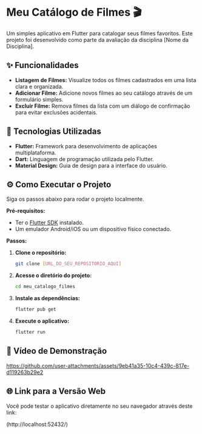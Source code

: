 # Meu Catálogo de Filmes 🎬

Um simples aplicativo em Flutter para catalogar seus filmes favoritos. Este projeto foi desenvolvido como parte da avaliação da disciplina [Nome da Disciplina].

## ✨ Funcionalidades

- **Listagem de Filmes:** Visualize todos os filmes cadastrados em uma lista clara e organizada.
- **Adicionar Filme:** Adicione novos filmes ao seu catálogo através de um formulário simples.
- **Excluir Filme:** Remova filmes da lista com um diálogo de confirmação para evitar exclusões acidentais.

## 🚀 Tecnologias Utilizadas

- **Flutter:** Framework para desenvolvimento de aplicações multiplataforma.
- **Dart:** Linguagem de programação utilizada pelo Flutter.
- **Material Design:** Guia de design para a interface do usuário.

## ⚙️ Como Executar o Projeto

Siga os passos abaixo para rodar o projeto localmente.

**Pré-requisitos:**
* Ter o [Flutter SDK](https://flutter.dev/docs/get-started/install) instalado.
* Um emulador Android/iOS ou um dispositivo físico conectado.

**Passos:**

1.  **Clone o repositório:**
    ```bash
    git clone [URL_DO_SEU_REPOSITORIO_AQUI]
    ```

2.  **Acesse o diretório do projeto:**
    ```bash
    cd meu_catalogo_filmes
    ```

3.  **Instale as dependências:**
    ```bash
    flutter pub get
    ```

4.  **Execute o aplicativo:**
    ```bash
    flutter run
    ```

## 📱 Vídeo de Demonstração



https://github.com/user-attachments/assets/9eb41a35-10c4-439c-817e-d119263b29e2



## 🌐 Link para a Versão Web

Você pode testar o aplicativo diretamente no seu navegador através deste link:

(http://localhost:52432/)
